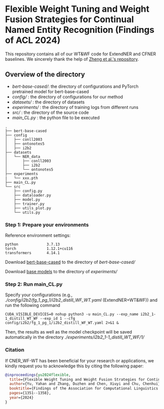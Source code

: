 # Flexible Weight Tuning and Weight Fusion Strategies for Continual Named Entity Recognition (Findings of ACL 2024)

This repository contains all of our WT&WF code for ExtendNER and CFNER baselines. We sincerely thank the help of [Zheng et al.'s repository](https://github.com/zzz47zzz/CFNER). 


## Overview of the directory
- *bert-base-cased/*: the directory of configurations and PyTorch pretrained model for bert-base-cased
- *config/* : the directory of configurations for our method
- *datasets/* : the directory of datasets
- *experiments/* : the directory of training logs from different runs
- *src/* : the directory of the source code
- *main_CL.py* : the python file to be executed
```
.
├── bert-base-cased
├── config
│   ├── conll2003
│   ├── ontonotes5
│   ├── i2b2
├── datasets
│   └── NER_data
│       ├── conll2003
│       ├── i2b2
│       └── ontonotes5
├── experiments
|   └── xxx.pth
├── main_CL.py
└── src
    ├── config.py
    ├── dataloader.py
    ├── model.py
    ├── trainer.py
    ├── utils_plot.py
    └── utils.py
```

### Step 1: Prepare your environments
Reference environment settings:
```
python             3.7.13
torch              1.12.1+cu116
transformers       4.14.1
```

Download [bert-base-cased](https://huggingface.co/bert-base-cased/tree/main) to the directory of *bert-base-cased/*

Download [base models](https://drive.google.com/file/d/1FMBVDbyYrPHAnek8MWL-cjG7YVnTVZ5I/view?usp=sharing) to the directory of *experiments/*

### Step 2: Run main_CL.py
Specify your configurations (e.g., *./config/i2b2/fg_1_pg_1/i2b2_distill_WF_WT.yaml* (ExtendNER+WT&WF)) and run the following command 
```
CUDA_VISIBLE_DEVICES=0 nohup python3 -u main_CL.py --exp_name i2b2_1-1_distill_WT_WF --exp_id 1 --cfg config/i2b2/fg_1_pg_1/i2b2_distill_WF_WT.yaml 2>&1 &
```
Then, the results as well as the model checkpoint will be saved automatically in the directory *./experiments/i2b2_1-1_distill_WT_WF/1/* 

### Citation
If CNER_WF-WT has been beneficial for your research or applications, we kindly request you to acknowledge this by citing the following paper:

```bibtex
@inproceedings{yu2024flexible,
  title={Flexible Weight Tuning and Weight Fusion Strategies for Continual Named Entity Recognition},
  author={Yu, Yahan and Zhang, Duzhen and Chen, Xiuyi and Chu, Chenhui},
  booktitle={Findings of the Association for Computational Linguistics ACL 2024},
  pages={1351--1358},
  year={2024}
}
```
